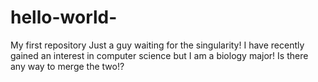 # hello-world-
My first repository 
Just a guy waiting for the singularity! I have recently gained an interest in computer science but I am a biology major! Is there any way to merge the two!? 
